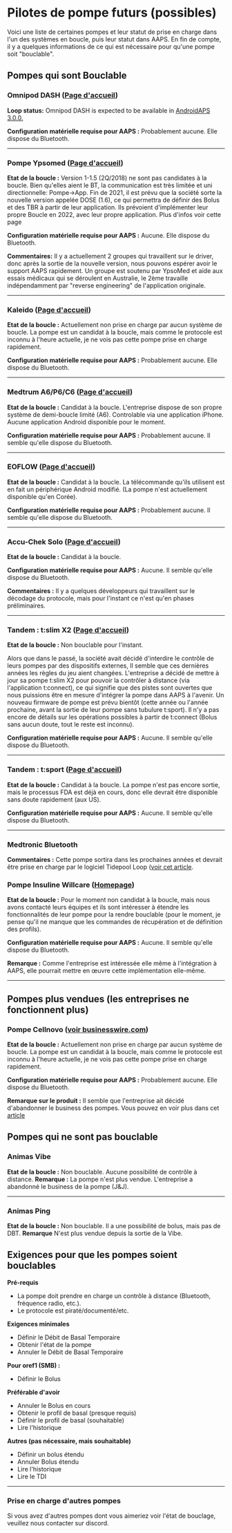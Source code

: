 # Pilotes de pompe futurs (possibles)

Voici une liste de certaines pompes et leur statut de prise en charge dans l'un des systèmes en boucle, puis leur statut dans AAPS. En fin de compte, il y a quelques informations de ce qui est nécessaire pour qu'une pompe soit "bouclable".

## Pompes qui sont Bouclable

### Omnipod DASH ([Page d'accueil](https://www.myomnipod.com/DASH))

**Loop status:** Omnipod DASH is expected to be available in [AndroidAPS 3.0.0.](../Installing-AndroidAPS/Releasenotes#version-300)

**Configuration matérielle requise pour AAPS :** Probablement aucune. Elle dispose du Bluetooth.

* * *

### Pompe Ypsomed ([Page d'accueil](https://www.ypsomed.com/en/diabetes-care-mylife.html))

**Etat de la boucle :** Version 1-1.5 (2Q/2018) ne sont pas candidates à la boucle. Bien qu'elles aient le BT, la communication est très limitée et uni directionnelle: Pompe->App. Fin de 2021, il est prévu que la société sorte la nouvelle version appelée DOSE (1.6), ce qui permettra de définir des Bolus et des TBR à partir de leur application. Ils prévoient d'implémenter leur propre Boucle en 2022, avec leur propre application. Plus d'infos voir cette page [](https://www.mylife-diabetescare.com/en/loop-program.html)

**Configuration matérielle requise pour AAPS :** Aucune. Elle dispose du Bluetooth.

**Commentaires:** Il y a actuellement 2 groupes qui travaillent sur le driver, donc après la sortie de la nouvelle version, nous pouvons espérer avoir le support AAPS rapidement. Un groupe est soutenu par YpsoMed et aide aux essais médicaux qui se déroulent en Australie, le 2ème travaille indépendamment par "reverse engineering" de l'application originale.

* * *

### Kaleido ([Page d'accueil](https://www.hellokaleido.com/))

**Etat de la boucle :** Actuellement non prise en charge par aucun système de boucle. La pompe est un candidat à la boucle, mais comme le protocole est inconnu à l'heure actuelle, je ne vois pas cette pompe prise en charge rapidement.

**Configuration matérielle requise pour AAPS :** Probablement aucune. Elle dispose du Bluetooth.

* * *

### Medtrum A6/P6/C6 ([Page d'accueil](https://www.medtrum.com/product/nanopump.html))

**Etat de la boucle :** Candidat à la boucle. L'entreprise dispose de son propre système de demi-boucle limité (A6). Controlable via une application iPhone. Aucune application Android disponible pour le moment.

**Configuration matérielle requise pour AAPS :** Probablement aucune. Il semble qu'elle dispose du Bluetooth.

* * *

### EOFLOW ([Page d'accueil](http://www.eoflow.com/eng/main/main.html))

**Etat de la boucle :** Candidat à la boucle. La télécommande qu'ils utilisent est en fait un périphérique Android modifié. (La pompe n'est actuellement disponible qu'en Corée).

**Configuration matérielle requise pour AAPS :** Probablement aucune. Il semble qu'elle dispose du Bluetooth.

* * *

### Accu-Chek Solo ([Page d'accueil](https://www.roche.com/media/releases/med-cor-2018-07-23.htm))

**Etat de la boucle :** Candidat à la boucle.

**Configuration matérielle requise pour AAPS :** Aucune. Il semble qu'elle dispose du Bluetooth.

**Commentaires :** Il y a quelques développeurs qui travaillent sur le décodage du protocole, mais pour l'instant ce n'est qu'en phases préliminaires.

* * *

### Tandem : t:slim X2 ([Page d'accueil](https://www.tandemdiabetes.com/))

**Etat de la boucle :** Non bouclable pour l'instant.

Alors que dans le passé, la société avait décidé d'interdire le contrôle de leurs pompes par des dispositifs externes, Il semble que ces dernières années les règles du jeu aient changées. L'entreprise a décidé de mettre à jour sa pompe t:slim X2 pour pouvoir la contrôler à distance (via l'application t:connect), ce qui signifie que des pistes sont ouvertes que nous puissions être en mesure d'intégrer la pompe dans AAPS à l'avenir. Un nouveau firmware de pompe est prévu bientôt (cette année ou l'année prochaine, avant la sortie de leur pompe sans tubulure t:sport). Il n'y a pas encore de détails sur les opérations possibles à partir de t:connect (Bolus sans aucun doute, tout le reste est inconnu).

**Configuration matérielle requise pour AAPS :** Aucune. Il semble qu'elle dispose du Bluetooth.

* * *

### Tandem : t:sport ([Page d'accueil](https://www.tandemdiabetes.com/about-us/pipeline))

**Etat de la boucle :** Candidat à la boucle. La pompe n'est pas encore sortie, mais le processus FDA est déjà en cours, donc elle devrait être disponible sans doute rapidement (aux US).

**Configuration matérielle requise pour AAPS :** Aucune. Il semble qu'elle dispose du Bluetooth.

* * *

### Medtronic Bluetooth

**Commentaires :** Cette pompe sortira dans les prochaines années et devrait être prise en charge par le logiciel Tidepool Loop ([voir cet article](https://www.tidepool.org/blog/tidepool-loop-medtronic-collaboration).

### Pompe Insuline Willcare ([Homepage](http://en.shinmyungmedi.com))

**Etat de la boucle :** Pour le moment non candidat à la boucle, mais nous avons contacté leurs équipes et ils sont intéresser à étendre les fonctionnalités de leur pompe pour la rendre bouclable (pour le moment, je pense qu'il ne manque que les commandes de récupération et de définition des profils).

**Configuration matérielle requise pour AAPS :** Aucune. Il semble qu'elle dispose du Bluetooth.

**Remarque :** Comme l'entreprise est intéressée elle même à l'intégration à AAPS, elle pourrait mettre en œuvre cette implémentation elle-même.

* * *

## Pompes plus vendues (les entreprises ne fonctionnent plus)

### Pompe Cellnovo ([voir businesswire.com](https://www.businesswire.com/news/home/20190328005829/en/Cellnovo-Stops-Manufacturing-and-Commercial-Operations))

**Etat de la boucle :** Actuellement non prise en charge par aucun système de boucle. La pompe est un candidat à la boucle, mais comme le protocole est inconnu à l'heure actuelle, je ne vois pas cette pompe prise en charge rapidement.

**Configuration matérielle requise pour AAPS :** Probablement aucune. Elle dispose du Bluetooth.

**Remarque sur le produit :** Il semble que l'entreprise ait décidé d'abandonner le business des pompes. Vous pouvez en voir plus dans cet [article](https://diabetogenic.wordpress.com/2019/04/01/and-then-cellnovo-disappeared/?fbclid=IwAR12Ow6gVbEOuD1zw7aNjBwqj5_aPkPipteHY1VHBvT3mchlH2y7Us6ZeAU)

## Pompes qui ne sont pas bouclable

### Animas Vibe

**Etat de la boucle :** Non bouclable. Aucune possibilité de contrôle à distance. **Remarque :** La pompe n'est plus vendue. L'entreprise a abandonné le business de la pompe (J&J).

* * *

### Animas Ping

**Etat de la boucle :** Non bouclable. Il a une possibilité de bolus, mais pas de DBT. **Remarque** N'est plus vendue depuis la sortie de la Vibe.

## Exigences pour que les pompes soient bouclables

**Pré-requis**

- La pompe doit prendre en charge un contrôle à distance (Bluetooth, fréquence radio, etc.).
- Le protocole est piraté/documenté/etc.

**Exigences minimales**

- Définir le Débit de Basal Temporaire
- Obtenir l'état de la pompe
- Annuler le Débit de Basal Temporaire

**Pour oref1 (SMB) :**

- Définir le Bolus

**Préférable d'avoir**

- Annuler le Bolus en cours
- Obtenir le profil de basal (presque requis)
- Définir le profil de basal (souhaitable)
- Lire l'historique 

**Autres (pas nécessaire, mais souhaitable)**

- Définir un bolus étendu
- Annuler Bolus étendu
- Lire l'historique
- Lire le TDI

* * *

### Prise en charge d'autres pompes

Si vous avez d'autres pompes dont vous aimeriez voir l'état de bouclage, veuillez nous contacter sur discord.